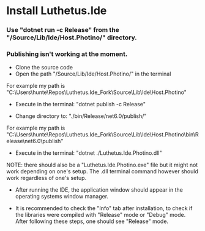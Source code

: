 # Install Luthetus.Ide

### Use "dotnet run -c Release" from the "/Source/Lib/Ide/Host.Photino/" directory.
### Publishing isn't working at the moment.

- Clone the source code
- Open the path "/Source/Lib/Ide/Host.Photino/" in the terminal

For example my path is "C:\Users\hunte\Repos\Luthetus.Ide_Fork\Source\Lib\Ide\Host.Photino\"

- Execute in the terminal: "dotnet publish -c Release"

- Change directory to: "./bin/Release/net6.0/publish/"

For example my path is "C:\Users\hunte\Repos\Luthetus.Ide_Fork\Source\Lib\Ide\Host.Photino\bin\Release\net6.0\publish\"

- Execute in the terminal: "dotnet ./Luthetus.Ide.Photino.dll"

NOTE: there should also be a "Luthetus.Ide.Photino.exe" file
but it might not work depending on one's setup. The .dll terminal command however should
work regardless of one's setup.

- After running the IDE, the application window should appear in the operating systems
window manager.

- It is recommended to check the "Info" tab after installation, to check
if the libraries were compiled with "Release" mode or "Debug" mode.
After following these steps, one should see "Release" mode.